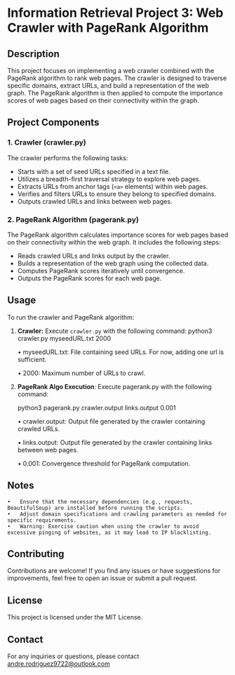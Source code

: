 # Information Retrieval Project 3: Web Crawler with PageRank Algorithm

## Description

This project focuses on implementing a web crawler combined with the PageRank algorithm to rank web pages. The crawler is designed to traverse specific domains, extract URLs, and build a representation of the web graph. The PageRank algorithm is then applied to compute the importance scores of web pages based on their connectivity within the graph.

## Project Components

### 1. Crawler (crawler.py)

The crawler performs the following tasks:

- Starts with a set of seed URLs specified in a text file.
- Utilizes a breadth-first traversal strategy to explore web pages.
- Extracts URLs from anchor tags (`<a>` elements) within web pages.
- Verifies and filters URLs to ensure they belong to specified domains.
- Outputs crawled URLs and links between web pages.

### 2. PageRank Algorithm (pagerank.py)

The PageRank algorithm calculates importance scores for web pages based on their connectivity within the web graph. It includes the following steps:

- Reads crawled URLs and links output by the crawler.
- Builds a representation of the web graph using the collected data.
- Computes PageRank scores iteratively until convergence.
- Outputs the PageRank scores for each web page.

## Usage

To run the crawler and PageRank algorithm:

1. **Crawler:** Execute `crawler.py` with the following command:
   python3 crawler.py myseedURL.txt 2000

	•	myseedURL.txt: File containing seed URLs. For now, adding one url is sufficient. 

	•	2000: Maximum number of URLs to crawl.

2. **PageRank Algo Execution**: Execute pagerank.py with the following command:
   
   python3 pagerank.py crawler.output links.output 0.001

   	•	crawler.output: Output file generated by the crawler containing crawled URLs.

	•	links.output: Output file generated by the crawler containing links between web pages.

	•	0.001: Convergence threshold for PageRank computation.

## Notes 
	•	Ensure that the necessary dependencies (e.g., requests, BeautifulSoup) are installed before running the scripts.
	•	Adjust domain specifications and crawling parameters as needed for specific requirements.
	•	Warning: Exercise caution when using the crawler to avoid excessive pinging of websites, as it may lead to IP blacklisting.

## Contributing
Contributions are welcome! If you find any issues or have suggestions for improvements, feel free to open an issue or submit a pull request.

## License
This project is licensed under the MIT License.

## Contact
For any inquiries or questions, please contact andre.rodriguez9722@outlook.com
